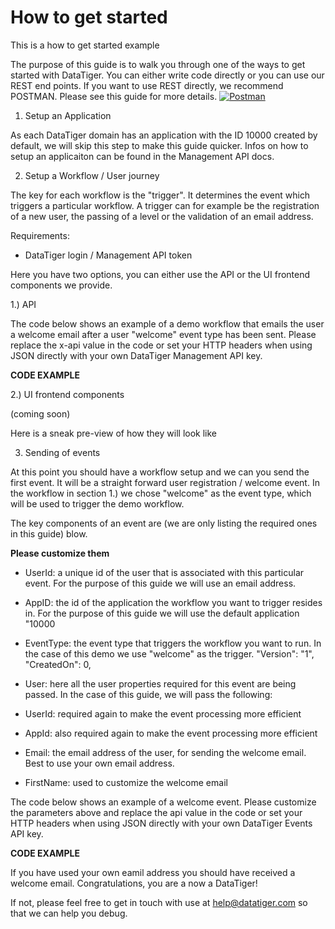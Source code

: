 # How to get started 
This is a how to get started example

The purpose of this guide is to walk you through one of the ways to get started with DataTiger. You can either write code directly or you can use our REST end points. If you want to use REST directly, we recommend POSTMAN. Please see this guide for more details. [![Postman](https://run.pstmn.io/button.svg)](https://github.com/DataTigerGitHub/API-Docs-and-Code/blob/master/web/postman.md)


1. Setup an Application

As each DataTiger domain has an application with the ID 10000 created by default, we will skip this step to make this guide quicker. Infos on how to setup an applicaiton can be found in the Management API docs. 

2. Setup a Workflow / User journey

The key for each workflow is the "trigger". It determines the event which triggers a particular workflow. A trigger can for example be the registration of a new user, the passing of a level or the validation of an email address. 

Requirements: 
* DataTiger login / Management API token

Here you have two options, you can either use the API or the UI frontend components we provide. 

1.) API

The code below shows an example of a demo workflow that emails the user a welcome email after a user "welcome" event type has been sent. Please replace the x-api value in the code or set your HTTP headers when using JSON directly with your own DataTiger Management API key. 


**CODE EXAMPLE**



2.) UI frontend components

(coming soon)

Here is a sneak pre-view of how they will look like



3. Sending of events 

At this point you should have a workflow setup and we can you send the first event. It will be a straight forward user registration / welcome event. In the workflow in section 1.) we chose "welcome" as the event type, which will be used to trigger the demo workflow. 

The key components of an event are (we are only listing the required ones in this guide) blow.

**Please customize them**

* UserId: a unique id of the user that is associated with this particular event. For the purpose of this guide we will use an email address.  
* AppID: the id of the application the workflow you want to trigger resides in. For the purpose of this guide we will use the default application "10000
* EventType: the event type that triggers the workflow you want to run. In the case of this demo we use "welcome" as the trigger. 
    "Version": "1",
    "CreatedOn": 0,

* User: here all the user properties required for this event are being passed. In the case of this guide, we will pass the following:

* UserId: required again to make the event processing more efficient
* AppId: also required again to make the event processing more efficient
* Email: the email address of the user, for sending the welcome email. Best to use your own email address. 
* FirstName: used to customize the welcome email


The code below shows an example of a welcome event. Please customize the parameters above and replace the api value in the code or set your HTTP headers when using JSON directly with your own DataTiger Events API key. 

**CODE EXAMPLE**


If you have used your own eamil address you should have received a welcome email. Congratulations, you are a now a DataTiger!

If not, please feel free to get in touch with use at help@datatiger.com so that we can help you debug. 




